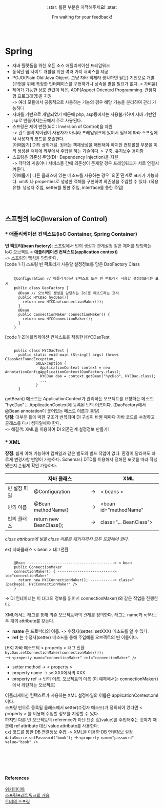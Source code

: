 <p align=center> :star: 틀린 부분은 지적해주세요! :star:  
<p align=center> I'm waiting for your feedback!

<br/><br/>   


# Spring
* 자바 플랫폼을 위한 오픈 소스 애플리케이션 프레임워크  
* 동적인 웹 사이트 개발을 위한 여러 가지 서비스를 제공  
* POJO(Plain Old Java Object. 그냥 자바 객체라 생각하면 될듯) 기반으로 개발  
(구현을 위해 특정한 인터페이스를 구현하거나 상속을 받을 필요가 없다. > 가벼움)  
* 제어가 가능한 상호 관련이 적은, AOP(Aspect Oriented Programming. 관점지향 프로그래밍)을 지원  
-> 여러 모듈에서 공통적으로 사용하는 기능의 경우 해당 기능을 분리하여 관리 가능하다
* 자바를 기반으로 개발되었기 때문에 php, asp등에서는 사용불가하며 자바 기반인 jsp로 만들어지는곳에서 주로 사용된다.  
* 스프링은 제어 반전(IoC : Inversion of Control)을 지원  
-> 컨트롤의 제어권이 사용자가 아니라 프레임워크에 있어서 필요에 따라 스프링에서 사용자의 코드를 호출한다.  
[이해돕기] DI의 상위개념. 원래는 객체생성을 매번해야 하지만 컨트롤할 부분을 미리 생성된 객체에 외부에서 주입을 하는 기술이다. > 구축, 유지보수 용이함  
* 스프링은 의존성 주입(DI : Dependency Injection)을 지원  
-> 각각의 계층이나 서비스들 간에 의존성이 존재할 경우 프레임워크가 서로 연결시켜준다.  
[이해돕기] 다른 클래스에 있는 메소드를 사용하는 경우 '의존'관계로 표시가 가능하다. xml이나 properties로 생성한 객체를 구현하여 의존성을 주입할 수 있다. (적용유형: 생성자 주입, setter를 통한 주입, interface를 통한 주입)  


<br/><br/>  


## 스프링의 __IoC(Inversion of Control)__
### * 애플리케이션 컨텍스트(IoC Container, Spring Container)  
__빈 팩토리(bean factory)__: 스프링에서 빈의 생성과 관계설정 같은 제어를 담당하는 IoC 오브젝트 = __애플리케이션 컨텍스트(application context)__  
-> 스프링의 핵심을 담당한다.  
[code 1-1] 스프링 빈 팩토리가 사용할 설정정보를 담은 DaoFactory Class  
<pre><code>
    @Configuration // 애플리케이션 컨텍스트 또는 빈 팩토리가 사용할 설정정보라는 표시
    public class DaoFactory {
      @Bean // 오브젝트 생성을 담당하는 IoC용 메소드라는 표시
      public HYCDao hycDao(){
        return new HYCDao(connectionMaker());
      }
      @Bean
      public ConnectionMaker connectionMaker() {
        return new HYCConnectionMaker();
      }
    }
</code></pre>
[code 1-2]애플리케이션 컨텍스트를 적용한 HYCDaoTest  
<pre><code>
    public class HYCDaoTest {
      public static void main (String[] args) throws ClassNotFoundException,
              SQLException {
                ApplicationContext context = new AnnotationConfigApplicationContext(DaoFactory.class);
                HYCDao dao = context.getBean("hycDao", HYCDao.class);
                ...
              }
      }</code></pre>  
getBean() 메소드는 ApplicationContext가 관리하는 오브젝트를 요청하는 메소드.  
"hycDao"는 ApplicationContext에 등록된 빈의 이름이다. (DaoFactory에서 @Bean annotation이 붙어있는 메소드 이름과 동일)  
__단점__: 대부분 틀에 박힌 구조가 반복되며 DI 구성이 바뀔 때마다 자바 코드를 수정하고 클래스를 다시 컴파일해야 한다.  
-> 해결책: XML을 이용하여 DI 의존관계 설정정보 만들기!  

### * XML
__장점__: 쉽게 이해 가능하며 컴파일과 같은 별도의 빌드 작업이 없다. 환경이 달라져도 빠르게 변경사항 반영이 가능하다. Schema나 DTD를 이용해서 정해진 포맷을 따라 작성됐는지 손쉽게 확인 가능하다.  


|              | __자바 클래스__         |    | __XML__                |
|--------------|-------------------------|----|------------------------|
| 빈 설정 파일 | @Configuration          | -> | < beans >              |
| 빈의 이름    | @Bean methodName()      | -> | <bean id="methodName"  |
| 빈의 클래스  | return new BeanClass(); | -> | class="... BeanClass"> |    


_class attribute에 넣을 class 이름은 패키지까지 모두 포함해야 한다._  

ex) 자바클래스 < bean > 태그전환  
<pre><code>
    @Bean ----------------------------------------> < bean
    public ConnectionMaker
    connectionMaker() { --------------------------> id="connectionMaker"
      return new HYCConnectionMaker(); -----------> class="(package)..HYCConnectionMaker" />
    }
</code></pre>  
-> DI 컨테이너는 이 <bean> 태그의 정보를 읽어서 connectionMaker()와 같은 작업을 진행한다.  

XML에서는 __<property>__ 태그를 통해 의존 오브젝트와의 관계를 정의한다. <property> 태그는 name과 ref라는 두 개의 attribute를 갖는다.  
- __name__ 은 프로퍼티의 이름. -> 수정자(setter: setXXX) 메소드를 알 수 있다.  
- __ref__ 는 수정자(setter) 메소드를 통해 주입해줄 오브젝트의 빈 이름이다.  

[EX] 자바 메소드의 < property > 태그 전환  
`hycDao.setConnectionMaker(connectionMaker());`  
--> `<property name="connectionMaker" ref="connectionMaker" />`  
- setter method -> < property >   
- property name -> setXXX에서의 XXX  
- property ref -> 빈의 이름. 오브젝트의 이름 (이 예제에서는 connectionMaker()에서 리턴하는 오브젝트)  

어플리케이션 컨텍스트가 사용하는 XML 설정파일의 이름은 applicationContext.xml이다.  
스프링 빈으로 등록될 클래스에서 setter(수정자 메소드)가 정의되어 있다면 < property > 를 이용해 주입할 정보를 지정할 수 있다.  
하지만 다른 빈 오브젝트의 reference가 아닌 단순 값(value)를 주입해주는 것이기 때문에 ref attribute 대신 value attribute를 사용한다.  
ex) 코드를 통한 DB 연결정보 주입 -> XML을 이용한 DB 연결정보 설정  
`dataSource.setPassword('book');` -> `<property name="password" value="book" />`




<br/><br/><br/><br/>  


#### References
[위키피디아](https://ko.wikipedia.org/wiki/%EC%8A%A4%ED%94%84%EB%A7%81_%ED%94%84%EB%A0%88%EC%9E%84%EC%9B%8C%ED%81%AC)  
[스프링프레임워크의 개요](http://blog.naver.com/hipab84/220985891908)  
[토비의 스프링](http://www.acornpub.co.kr/book/toby-spring3.1-vol1)  
